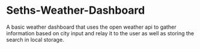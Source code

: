 # Seths-Weather-Dashboard
A basic weather dashboard that uses the open weather api to gather information based on city input and relay it to the user as well as storing the search in local storage.
